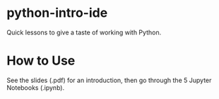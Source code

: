 # python-intro-ide
Quick lessons to give a taste of working with Python.


# How to Use
See the slides (.pdf) for an introduction, then go through the 5 Jupyter Notebooks (.ipynb).
